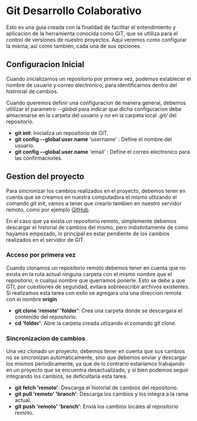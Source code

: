 # Git Desarrollo Colaborativo

Esto es una guia creada con la finalidad de facilitar el entendimiento y aplicacion de la herramienta conocida como GIT, que se utliliza para el control de versiones de nuestro proyectos. Aqui veremos como configurar la misma, asi como tambien, cada una de sus opciones.

## Configuracion Inicial

Cuando inicializamos un repositorio por primera vez, podemos establecer el nombre de usuario y correo electronico, para identificarnos dentro del histrorial de cambios. 

Cuando queremos definir una configuracion de manera general, debemos utlilizar el parametro *--global* para indicar que dicha configuracion debe almacenarse en la carpeta del usuario y no en la carpeta local *.git/* del repositorio.

* **git init**: Inicializa un repositorio de GIT.
* **git config --global user.name** 'username' : Define el nombre del usuario.
* **git config --global user.name** 'email' : Define el correo electronico para las confirmaciones.


## Gestion del proyecto

Para sincronizar los cambios realizados en el proyecto, debemos tener en cuenta que se creamos en nuestra computadora el mismo utlizando el comando *git init*, vamos a tener que crearlo tambien en nuestro servidor remoto, como por ejemplo [GitHub](http://github.com).

En el caso que ya exista un repositorio remoto, simplemente debemos descargar el historial de cambios del mismo, pero indistintamente de como hayamos empezado, lo principal es estar pendiente de los cambios realizados en el servidor de GIT.

### Acceso por primera vez

Cuando clonamos un repositorio remoto debemos tener en cuenta que no exista en la ruta actual ninguna carpeta con el mismo nombre que el repositorio, o cualqui nombre que querramos ponerle. Esto se debe a que GTI, por cuestiones de seguridad, evitara sobreescribir archivos existentes. Si realizamos esta tarea con exito se agregara una una direccion remota con el nombre **origin**

* **git clone 'remote' 'folder'**: Crea una carpeta donde se descargara el contenido del repositorio.
* **cd 'folder'**: Abre la carpeta creada utlizando el comando git clone.
### Sincronizacion de cambios

Una vez clonado un proyecto, debemos tener en cuenta que sus cambios no se sincronizan automaticamente, sino que debemos enviar y descargar los mismos periodicamente, ya que de lo contrario estariamos trabajando en un proyecto que se encuentra desactualizado, y si bien podemos seguir integrando los cambios, se deficultaria esta tarea.

* **git fetch 'remoto'**: Descarga el historial de cambios del repositorio.
* **git pull 'remoto' 'branch'**: Descarga los cambios y los integra a la rama actual.
* **git push 'remoto' 'branch'**: Envia los cambios locales al repositorio remoto.

